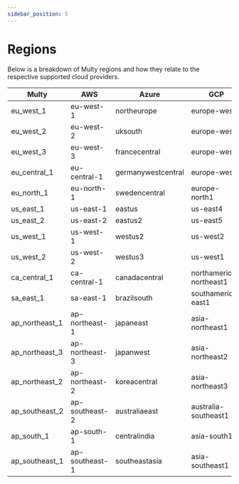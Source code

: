 ```yaml
---
sidebar_position: 5
---
```


# Regions

Below is a breakdown of Multy regions and how they relate to the respective supported cloud providers.

| Multy          | AWS               | Azure              | GCP
|----------------|-------------------|--------------------| ------------
| eu_west_1      | eu-west-1         | northeurope        | europe-west1
| eu_west_2      | eu-west-2         | uksouth            | europe-west2
| eu_west_3      | eu-west-3         | francecentral      | europe-west9
| eu_central_1   | eu-central-1      | germanywestcentral | europe-west3
| eu_north_1     | eu-north-1        | swedencentral      | europe-north1
| us_east_1      | us-east-1         | eastus             | us-east4
| us_east_2      | us-east-2         | eastus2            | us-east5
| us_west_1      | us-west-1         | westus2            | us-west2
| us_west_2      | us-west-2         | westus3            | us-west1
| ca_central_1   | ca-central-1      | canadacentral      | northamerica-northeast1
| sa_east_1      | sa-east-1         | brazilsouth        | southamerica-east1
| ap_northeast_1 | ap-northeast-1    | japaneast          | asia-northeast1
| ap_northeast_3 | ap-northeast-3    | japanwest          |  asia-northeast2
| ap_northeast_2 | ap-northeast-2    | koreacentral       | asia-northeast3
| ap_southeast_2 | ap-southeast-2    | australiaeast      | australia-southeast1
| ap_south_1     | ap-south-1        | centralindia       | asia-south1
| ap_southeast_1 | ap-southeast-1    | southeastasia      | asia-southeast1